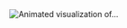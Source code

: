 <div align="center">
  <img src="https://github.com/user-attachments/assets/5127b2d4-289b-4a2d-b9b7-68c1b05dfcd4" alt="Animated visualization of..." />
</div>



